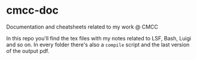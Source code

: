 # cmcc-doc
Documentation and cheatsheets related to my work @ CMCC

In this repo you'll find the tex files with my notes related to LSF, Bash, Luigi and so on. In every folder there's also a `compile` script and the last version of the output pdf.
